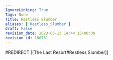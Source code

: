 ```yaml
---
IgnoreLinking: True
Tags: None
Title: Restless Slumber
aliases: ['Restless_Slumber']
draft: False
revision_date: 2023-05-13 14:44:15+00:00
revision_id: 100731
---
```


#REDIRECT [[The Last Resort#Restless Slumber]]
